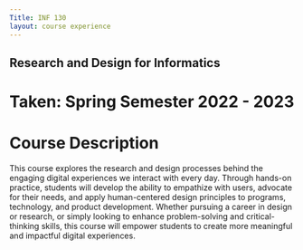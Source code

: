 ```yaml
---
Title: INF 130 
layout: course experience
---
```


## Research and Design for Informatics
# Taken: Spring Semester 2022 - 2023
# Course Description

This course explores the research and design processes behind the engaging digital experiences we interact with every day. Through hands-on practice, students will develop the ability to empathize with users, advocate for their needs, and apply human-centered design principles to programs, technology, and product development. Whether pursuing a career in design or research, or simply looking to enhance problem-solving and critical-thinking skills, this course will empower students to create more meaningful and impactful digital experiences. 